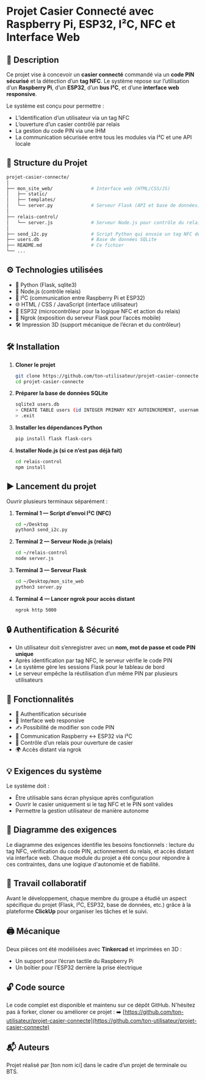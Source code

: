 # Projet Casier Connecté avec Raspberry Pi, ESP32, I²C, NFC et Interface Web

## 📌 Description

Ce projet vise à concevoir un **casier connecté** commandé via un **code PIN sécurisé** et la détection d’un **tag NFC**. Le système repose sur l’utilisation d’un **Raspberry Pi**, d’un **ESP32**, d’un **bus I²C**, et d’une **interface web responsive**.

Le système est conçu pour permettre :
- L’identification d’un utilisateur via un tag NFC
- L’ouverture d’un casier contrôlé par relais
- La gestion du code PIN via une IHM
- La communication sécurisée entre tous les modules via I²C et une API locale

## 🧱 Structure du Projet

```bash
projet-casier-connecte/
│
├── mon_site_web/              # Interface web (HTML/CSS/JS)
│   ├── static/
│   ├── templates/
│   └── server.py              # Serveur Flask (API et base de données)
│
├── relais-control/           
│   └── server.js              # Serveur Node.js pour contrôle du relais (via l'ESP32)
│
├── send_i2c.py                # Script Python qui envoie un tag NFC détecté à l'ESP32 via I²C
├── users.db                   # Base de données SQLite
├── README.md                  # Ce fichier
└── ...
```

## ⚙️ Technologies utilisées

- 🐍 Python (Flask, sqlite3)
- 📡 Node.js (contrôle relais)
- 📶 I²C (communication entre Raspberry Pi et ESP32)
- 🌐 HTML / CSS / JavaScript (interface utilisateur)
- 🧠 ESP32 (microcontrôleur pour la logique NFC et action du relais)
- 🧰 Ngrok (exposition du serveur Flask pour l’accès mobile)
- 🛠 Impression 3D (support mécanique de l’écran et du contrôleur)

## 🛠 Installation

1. **Cloner le projet**
   ```bash
   git clone https://github.com/ton-utilisateur/projet-casier-connecte.git
   cd projet-casier-connecte
   ```

2. **Préparer la base de données SQLite**
   ```bash
   sqlite3 users.db
   > CREATE TABLE users (id INTEGER PRIMARY KEY AUTOINCREMENT, username TEXT UNIQUE, password TEXT, pin TEXT);
   > .exit
   ```

3. **Installer les dépendances Python**
   ```bash
   pip install flask flask-cors
   ```

4. **Installer Node.js (si ce n’est pas déjà fait)**
   ```bash
   cd relais-control
   npm install
   ```

## ▶️ Lancement du projet

Ouvrir plusieurs terminaux séparément :

1. **Terminal 1 — Script d’envoi I²C (NFC)**
   ```bash
   cd ~/Desktop
   python3 send_i2c.py
   ```

2. **Terminal 2 — Serveur Node.js (relais)**
   ```bash
   cd ~/relais-control
   node server.js
   ```

3. **Terminal 3 — Serveur Flask**
   ```bash
   cd ~/Desktop/mon_site_web
   python3 server.py
   ```

4. **Terminal 4 — Lancer ngrok pour accès distant**
   ```bash
   ngrok http 5000
   ```

## 🔒 Authentification & Sécurité

- Un utilisateur doit s’enregistrer avec un **nom, mot de passe et code PIN unique**
- Après identification par tag NFC, le serveur vérifie le code PIN
- Le système gère les sessions Flask pour le tableau de bord
- Le serveur empêche la réutilisation d’un même PIN par plusieurs utilisateurs

## 📁 Fonctionnalités

- 🔐 Authentification sécurisée
- 📲 Interface web responsive
- ✍️ Possibilité de modifier son code PIN
- 🧠 Communication Raspberry ↔ ESP32 via I²C
- 🔌 Contrôle d’un relais pour ouverture de casier
- 🌍 Accès distant via ngrok

## 💡 Exigences du système

Le système doit :
- Être utilisable sans écran physique après configuration
- Ouvrir le casier uniquement si le tag NFC et le PIN sont valides
- Permettre la gestion utilisateur de manière autonome

## 🔗 Diagramme des exigences

Le diagramme des exigences identifie les besoins fonctionnels : lecture du tag NFC, vérification du code PIN, actionnement du relais, et accès distant via interface web. Chaque module du projet a été conçu pour répondre à ces contraintes, dans une logique d'autonomie et de fiabilité.

## 🧩 Travail collaboratif

Avant le développement, chaque membre du groupe a étudié un aspect spécifique du projet (Flask, I²C, ESP32, base de données, etc.) grâce à la plateforme **ClickUp** pour organiser les tâches et le suivi.

## 🖨 Mécanique

Deux pièces ont été modélisées avec **Tinkercad** et imprimées en 3D :
- Un support pour l’écran tactile du Raspberry Pi
- Un boîtier pour l’ESP32 derrière la prise électrique

## 🔓 Code source

Le code complet est disponible et maintenu sur ce dépôt GitHub. N'hésitez pas à forker, cloner ou améliorer ce projet :
➡️ [https://github.com/ton-utilisateur/projet-casier-connecte](https://github.com/ton-utilisateur/projet-casier-connecte)

## 📬 Auteurs

Projet réalisé par [ton nom ici] dans le cadre d’un projet de terminale ou BTS.